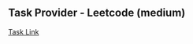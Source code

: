 ## Task Provider - Leetcode (medium)

[Task Link](https://leetcode.com/problems/even-odd-tree/description/?envType=daily-question&envId=2024-02-29)